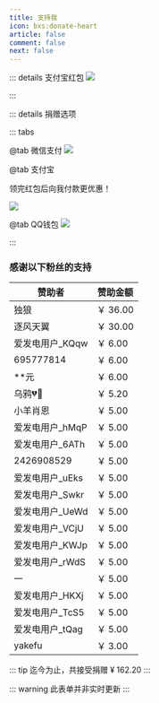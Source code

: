 ```yaml
---
title: 支持我
icon: bxs:donate-heart
article: false
comment: false
next: false
---
```


::: details 支付宝红包
![](https://image.hestudio.net/img/2023/04/13/64381ab4a5692.jpg)


:::

::: details 捐赠选项

::: tabs

@tab 微信支付
![](https://image.hestudio.net/img/2023/03/04/6403651274504.jpg)


@tab 支付宝

领完红包后向我付款更优惠！

[![ ](https://image.hestudio.net/img/2023/03/04/6403658ad55e8.jpg)](https://qr.alipay.com/fkx13427ks9t0ups0qzc081)


@tab QQ钱包
![](https://image.hestudio.net/img/2023/03/04/640362d927b8a.png)


:::



### 感谢以下粉丝的支持

| 赞助者 | 赞助金额 |
|---|---|
| 独狼 | ￥ 36.00 |
| 逐风天翼 | ￥ 30.00 |
| 爱发电用户_KQqw | ￥ 6.00 |
| 695777814 | ￥ 6.00 |
| **元 | ￥ 6.00 |
| 乌鸦💔🖤 | ￥ 5.20 |
| 小羊肖恩 | ￥ 5.00 |
| 爱发电用户_hMqP | ￥ 5.00 |
| 爱发电用户_6ATh | ￥ 5.00 |
| 2426908529 | ￥ 5.00 |
| 爱发电用户_uEks | ￥ 5.00 |
| 爱发电用户_Swkr | ￥ 5.00 |
| 爱发电用户_UeWd | ￥ 5.00 |
| 爱发电用户_VCjU | ￥ 5.00 |
| 爱发电用户_KWJp | ￥ 5.00 |
| 爱发电用户_rWdS | ￥ 5.00 |
| 一 | ￥ 5.00 |
| 爱发电用户_HKXj | ￥ 5.00 |
| 爱发电用户_TcS5 | ￥ 5.00 |
| 爱发电用户_tQag | ￥ 5.00 |
| yakefu | ￥ 3.00 |

::: tip
迄今为止，共接受捐赠 ¥ 162.20
:::

::: warning
此表单并非实时更新
:::
